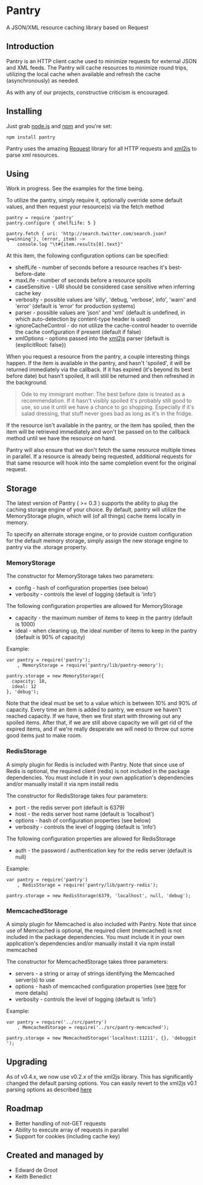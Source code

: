 # Pantry
A JSON/XML resource caching library based on Request

## Introduction

Pantry is an HTTP client cache used to minimize requests for external JSON and XML feeds.  The Pantry will cache resources to minimize round trips, utilizing the local cache when available and refresh the cache (asynchronously) as needed.

As with any of our projects, constructive criticism is encouraged.

## Installing

Just grab [node.js](http://nodejs.org/#download) and [npm](http://github.com/isaacs/npm) and you're set:

	npm install pantry
	
Pantry uses the amazing [Request](https://github.com/mikeal/request) library for all HTTP requests and [xml2js](https://github.com/Leonidas-from-XIV/node-xml2js) to parse xml resources.

## Using

Work in progress.  See the examples for the time being.

To utilize the pantry, simply require it, optionally override some default values, and then request your resource(s) via the fetch method

	pantry = require 'pantry'
	pantry.configure { shelfLife: 5 }
	
	pantry.fetch { uri: 'http://search.twitter.com/search.json?q=winning'}, (error, item) ->
		console.log "\t#{item.results[0].text}"

At this item, the following configuration options can be specified:

* shelfLife - number of seconds before a resource reaches it's best-before-date
* maxLife - number of seconds before a resource spoils
* caseSensitive - URI should be considered case sensitive when inferring cache key
* verbosity - possible values are 'silly', 'debug, 'verbose', info', 'warn' and 'error'  (default is 'error' for production systems)
* parser - possible values are 'json' and 'xml'  (default is undefined, in which auto-detection by content-type header is used)
* ignoreCacheControl - do not utilize the cache-control header to override the cache configuration if present (default if false)
* xmlOptions - options passed into the [xml2js](https://github.com/Leonidas-from-XIV/node-xml2js) parser (default is  {explicitRoot: false})

When you request a resource from the pantry, a couple interesting things happen.  If the item is available in the pantry, and hasn't 'spoiled', it will be returned immediately via the callback.  If it has expired (it's beyond its best before date) but hasn't spoiled, it will still be returned and then refreshed in the background.

> Ode to my immigrant mother:  The best before date is treated as a recommendation.  If it hasn't visibly spoiled it's probably still good to use, so use it until we have a chance to go shopping.  Especially if it's salad dressing, that stuff never goes bad as long as it's in the fridge.

If the resource isn't available in the pantry, or the item has spoiled, then the item will be retrieved immediately and won't be passed on to the callback method until we have the resource on hand.

Pantry will also ensure that we don't fetch the same resource multiple times in parallel.  If a resource is already being requested, additional requests for that same resource will hook into the same completion event for the original request.

## Storage

The latest version of Pantry ( >= 0.3 ) supports the ability to plug the caching storage engine of your choice.  By default, pantry will utilize the MemoryStorage plugin, which will (of all things) cache items locally in memory.  

To specify an alternate storage engine, or to provide custom configuration for the default memory storage, simply assign the new storage engine to pantry via the .storage property.

### MemoryStorage

The constructor for MemoryStorage takes two parameters:

* config - hash of configuration properties (see below)
* verbosity - controls the level of logging (default is 'info')

The following configuration properties are allowed for MemoryStorage

* capacity - the maximum number of items to keep in the pantry (default is 1000)
* ideal - when cleaning up, the ideal number of items to keep in the pantry (default is 90% of capacity)


Example:

	var pantry = require('pantry');
		, MemoryStorage = require('pantry/lib/pantry-memory');

	pantry.storage = new MemoryStorage({
	  capacity: 18,
	  ideal: 12
	}, 'debug');

Note that the ideal must be set to a value which is between 10% and 90% of capacity.  Every time an item is added to pantry, we ensure we haven't reached capacity.  If we have, then we first start with throwing out any spoiled items.  After that, if we are still above capacity we will get rid of the expired items, and if we're really desperate we will need to throw out some good items just to make room.

### RedisStorage

A simply plugin for Redis is included with Pantry.  Note that since use of Redis is optional, the required client (redis) is not included in the package dependencies.  You must include it in your own application's dependencies and/or manually install it via npm install redis

The constructor for RedisStorage takes four parameters:

* port - the redis server port (default is 6379)
* host - the redis server host name (default is 'localhost')
* options - hash of configuration properties (see below)
* verbosity - controls the level of logging (default is 'info')

The following configuration properties are allowed for RedisStorage

* auth - the password / authentication key for the redis server (default is null)

Example:

	var pantry = require('pantry')
		, RedisStorage = require('pantry/lib/pantry-redis');

	pantry.storage = new RedisStorage(6379, 'localhost', null, 'debug');

### MemcachedStorage

A simply plugin for Memcached is also included with Pantry.  Note that since use of Memcached is optional, the required client (memcached) is not included in the package dependencies.  You must include it in your own application's dependencies and/or manually install it via npm install memcached

The constructor for MemcachedStorage takes three parameters:

* servers - a string or array of strings identifying the Memcached server(s) to use
* options - hash of memcached configuration properties (see [here](https://github.com/3rd-Eden/node-memcached#readme) for more details)
* verbosity - controls the level of logging (default is 'info')

Example:

	var pantry = require('../src/pantry')
		, MemcachedStorage = require('../src/pantry-memcached');

	pantry.storage = new MemcachedStorage('localhost:11211', {}, 'debuggit ');
	
## Upgrading

As of v0.4.x, we now use v0.2.x of the xml2js library.  This has significantly changed the default parsing options.  You can easily revert to the xml2js v0.1 parsing options as described [here](https://github.com/Leonidas-from-XIV/node-xml2js)

## Roadmap

* Better handling of not-GET requests
* Ability to execute array of requests in parallel
* Support for cookies (including cache key)

## Created and managed by

* Edward de Groot
* Keith Benedict

